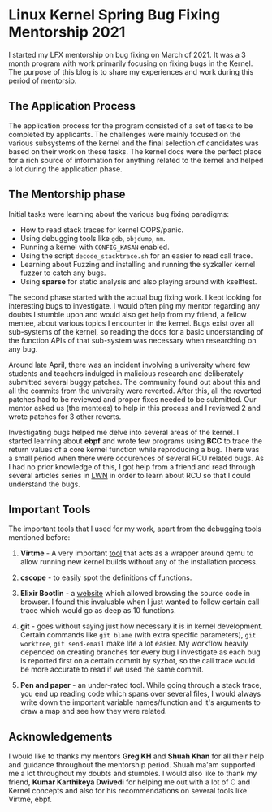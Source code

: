 # Linux Kernel Spring Bug Fixing Mentorship 2021

I started my LFX mentorship on bug fixing on March of 2021. It was a 3 month
program with work primarily focusing on fixing bugs in the Kernel. The purpose
of this blog is to share my experiences and work during this period of
mentorsip.

## The Application Process
The application process for the program consisted of a set of tasks to be
completed by applicants. The challenges were mainly focused on the various
subsystems of the kernel and the final selection of candidates was based on
their work on these tasks. The kernel docs were the perfect place for a rich
source of information for anything related to the kernel and helped a lot
during the application phase.

## The Mentorship phase
Initial tasks were learning about the various bug fixing paradigms:  
 - How to read stack traces for kernel OOPS/panic.
 - Using debugging tools like `gdb`, `objdump`, `nm`.
 - Running a kernel with `CONFIG_KASAN` enabled.
 - Using the script `decode_stacktrace.sh` for an easier to read call trace.
 - Learning about Fuzzing and installing and running the syzkaller kernel
   fuzzer to catch any bugs.
 - Using **sparse** for static analysis and also playing around with kselftest.

The second phase started with the actual bug fixing work. I kept looking for
interesting bugs to investigate. I would often ping my mentor regarding any
doubts I stumble upon and would also get help from my friend, a fellow mentee,
about various topics I encounter in the kernel. Bugs exist over all sub-systems
of the kernel, so reading the docs for a basic understanding of the function
APIs of that sub-system was necessary when researching on any bug.

Around late April, there was an incident involving a university where few
students and teachers indulged in malicious research and deliberately submitted
several buggy patches. The community found out about this and all the commits
from the university were reverted. After this, all the reverted patches had to
be reviewed and proper fixes needed to be submitted. Our mentor asked us (the
mentees) to help in this process and I reviewed 2 and wrote patches for 3 other
reverts.

Investigating bugs helped me delve into several areas of the kernel. I started
learning about **ebpf** and wrote few programs using **BCC** to trace the
return values of a core kernel function while reproducing a bug. There was a
small period when there were occurences of several RCU related bugs.  As I had
no prior knowledge of this, I got help from a friend and read through several
articles series in [LWN](lwn.net) in order to learn about RCU so that I could understand
the bugs.

## Important Tools
The important tools that I used for my work, apart from the debugging tools
mentioned before:
1. **Virtme** - A very important [tool](https://github.com/amluto/virtme) that
   acts as a wrapper around qemu to allow running new kernel builds without any
   of the installation process.

2. **cscope** - to easily spot the definitions of functions.

3. **Elixir Bootlin** - a
   [website](https://elixir.bootlin.com/linux/v5.13-rc3/source) which allowed
   browsing the source code in browser.  I found this invaluable when I just
   wanted to follow certain call trace which would go as deep as 10 functions.

4. **git** - goes without saying just how necessary it is in kernel
   development.  Certain commands like `git blame` (with extra specific
   parameters), `git worktree`, `git send-email` make life a lot easier. My
   workflow heavily depended on creating branches for every bug I investigate
   as each bug is reported first on a certain commit by syzbot, so the call
   trace would be more accurate to read if we used the same commit.

5. **Pen and paper** - an under-rated tool. While going through a stack trace,
   you end up reading code which spans over several files, I would always write
   down the important variable names/function and it's arguments to draw a map
   and see how they were related.

## Acknowledgements
I would like to thanks my mentors **Greg KH** and **Shuah Khan** for all their
help and guidance throughout the mentorship period. Shuah ma'am supported me a
lot throughout my doubts and stumbles. I would also like to thank my friend,
**Kumar Karthikeya Dwivedi** for helping me out with a lot of C and Kernel
concepts and also for his recommendations on several tools like Virtme, ebpf.
